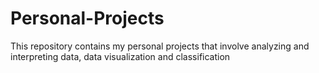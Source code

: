 # Personal-Projects
This repository contains my personal projects that involve analyzing and interpreting data, data visualization and classification 
